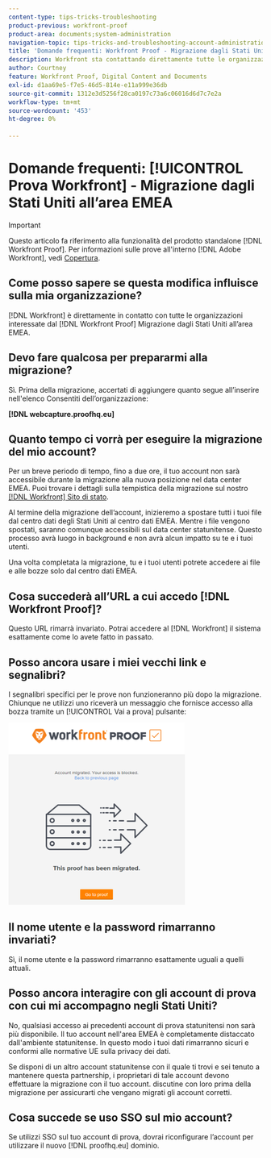 ```yaml
---
content-type: tips-tricks-troubleshooting
product-previous: workfront-proof
product-area: documents;system-administration
navigation-topic: tips-tricks-and-troubleshooting-account-administration-workfront-proof
title: 'Domande frequenti: Workfront Proof - Migrazione dagli Stati Uniti all’area EMEA'
description: Workfront sta contattando direttamente tutte le organizzazioni interessate dalla migrazione da Workfront Proof US a EMEA.
author: Courtney
feature: Workfront Proof, Digital Content and Documents
exl-id: d1aa69e5-f7e5-46d5-814e-e11a999e36db
source-git-commit: 1312e3d5256f28ca0197c73a6c06016d6d7c7e2a
workflow-type: tm+mt
source-wordcount: '453'
ht-degree: 0%

---
```


# Domande frequenti: [!UICONTROL Prova Workfront] - Migrazione dagli Stati Uniti all’area EMEA

>[!IMPORTANT]
>
>Questo articolo fa riferimento alla funzionalità del prodotto standalone [!DNL Workfront Proof]. Per informazioni sulle prove all&#39;interno [!DNL Adobe Workfront], vedi [Copertura](../../../review-and-approve-work/proofing/proofing.md).

## Come posso sapere se questa modifica influisce sulla mia organizzazione?

[!DNL Workfront] è direttamente in contatto con tutte le organizzazioni interessate dal [!DNL Workfront Proof] Migrazione dagli Stati Uniti all’area EMEA.

## Devo fare qualcosa per prepararmi alla migrazione?

Sì. Prima della migrazione, accertati di aggiungere quanto segue all’inserire nell&#39;elenco Consentiti dell’organizzazione:

**[!DNL webcapture.proofhq.eu]**

## Quanto tempo ci vorrà per eseguire la migrazione del mio account?

Per un breve periodo di tempo, fino a due ore, il tuo account non sarà accessibile durante la migrazione alla nuova posizione nel data center EMEA. Puoi trovare i dettagli sulla tempistica della migrazione sul nostro [[!DNL Workfront] Sito di stato](http://status.workfront.com/).

Al termine della migrazione dell’account, inizieremo a spostare tutti i tuoi file dal centro dati degli Stati Uniti al centro dati EMEA. Mentre i file vengono spostati, saranno comunque accessibili sul data center statunitense. Questo processo avrà luogo in background e non avrà alcun impatto su te e i tuoi utenti.

Una volta completata la migrazione, tu e i tuoi utenti potrete accedere ai file e alle bozze solo dal centro dati EMEA.

## Cosa succederà all’URL a cui accedo [!DNL Workfront Proof]?

Questo URL rimarrà invariato. Potrai accedere al [!DNL Workfront] il sistema esattamente come lo avete fatto in passato.

## Posso ancora usare i miei vecchi link e segnalibri?

I segnalibri specifici per le prove non funzioneranno più dopo la migrazione. Chiunque ne utilizzi uno riceverà un messaggio che fornisce accesso alla bozza tramite un [!UICONTROL Vai a prova] pulsante:

![This_proof_has_been_migrated.png](assets/this-proof-has-been-migrated-350x361.png)

## Il nome utente e la password rimarranno invariati?

Sì, il nome utente e la password rimarranno esattamente uguali a quelli attuali.

## Posso ancora interagire con gli account di prova con cui mi accompagno negli Stati Uniti?

No, qualsiasi accesso ai precedenti account di prova statunitensi non sarà più disponibile. Il tuo account nell&#39;area EMEA è completamente distaccato dall&#39;ambiente statunitense. In questo modo i tuoi dati rimarranno sicuri e conformi alle normative UE sulla privacy dei dati.

Se disponi di un altro account statunitense con il quale ti trovi e sei tenuto a mantenere questa partnership, i proprietari di tale account devono effettuare la migrazione con il tuo account. discutine con loro prima della migrazione per assicurarti che vengano migrati gli account corretti.

## Cosa succede se uso SSO sul mio account?

Se utilizzi SSO sul tuo account di prova, dovrai riconfigurare l’account per utilizzare il nuovo [!DNL proofhq.eu] dominio.
